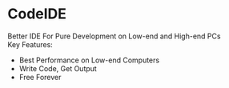 # CodeIDE
Better IDE For Pure Development on Low-end and High-end PCs<br>
Key Features:
* Best Performance on Low-end Computers
* Write Code, Get Output
* Free Forever
